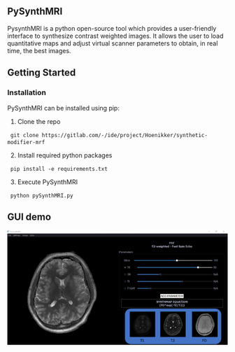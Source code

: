## PySynthMRI
PysynthMRI is a python open-source tool which provides a user-friendly interface to synthesize contrast weighted images. It allows the user to load quantitative maps and adjust virtual scanner parameters to obtain, in real time, the best images.

## Getting Started
### Installation
PySynthMRI can be installed using pip:

1. Clone the repo
  ```
   git clone https://gitlab.com/-/ide/project/Hoenikker/synthetic-modifier-mrf
   ```
2. Install required python packages
  ```
   pip install -e requirements.txt
   ```
3. Execute PySynthMRI
  ```
   python pySynthMRI.py
   ```
## GUI demo
![Alt text](docs/gui_example.png?raw=true "GUI")
